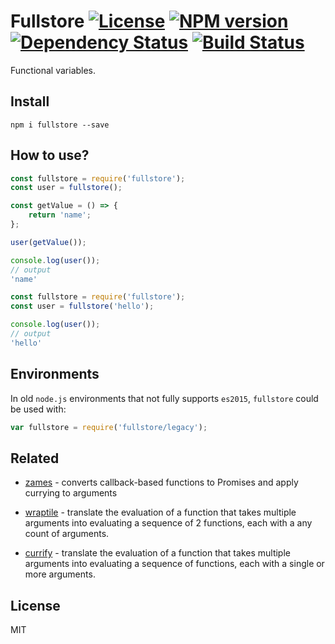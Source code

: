 # Fullstore [![License][LicenseIMGURL]][LicenseURL] [![NPM version][NPMIMGURL]][NPMURL] [![Dependency Status][DependencyStatusIMGURL]][DependencyStatusURL] [![Build Status][BuildStatusIMGURL]][BuildStatusURL]

Functional variables.

## Install

```
npm i fullstore --save
```

## How to use?

```js
const fullstore = require('fullstore');
const user = fullstore();

const getValue = () => {
    return 'name';
};

user(getValue());

console.log(user());
// output
'name'
```

```js
const fullstore = require('fullstore');
const user = fullstore('hello');

console.log(user());
// output
'hello'
```

## Environments

In old `node.js` environments that not fully supports `es2015`, `fullstore` could be used with:

```js
var fullstore = require('fullstore/legacy');
```

## Related

- [zames](https://github.com/coderaiser/zames "zames") - converts callback-based functions to Promises and apply currying to arguments

- [wraptile](https://github.com/coderaiser/wraptile "wraptile") - translate the evaluation of a function that takes multiple arguments into evaluating a sequence of 2 functions, each with a any count of arguments.

- [currify](https://github.com/coderaiser/currify "currify") - translate the evaluation of a function that takes multiple arguments into evaluating a sequence of functions, each with a single or more arguments.

## License

MIT

[NPMIMGURL]:                https://img.shields.io/npm/v/fullstore.svg?style=flat
[BuildStatusIMGURL]:        https://img.shields.io/travis/coderaiser/fullstore/master.svg?style=flat
[DependencyStatusIMGURL]:   https://img.shields.io/gemnasium/coderaiser/fullstore.svg?style=flat
[LicenseIMGURL]:            https://img.shields.io/badge/license-MIT-317BF9.svg?style=flat
[NPMURL]:                   https://npmjs.org/package/fullstore "npm"
[BuildStatusURL]:           https://travis-ci.org/coderaiser/fullstore  "Build Status"
[DependencyStatusURL]:      https://gemnasium.com/coderaiser/fullstore "Dependency Status"
[LicenseURL]:               https://tldrlegal.com/license/mit-license "MIT License"

